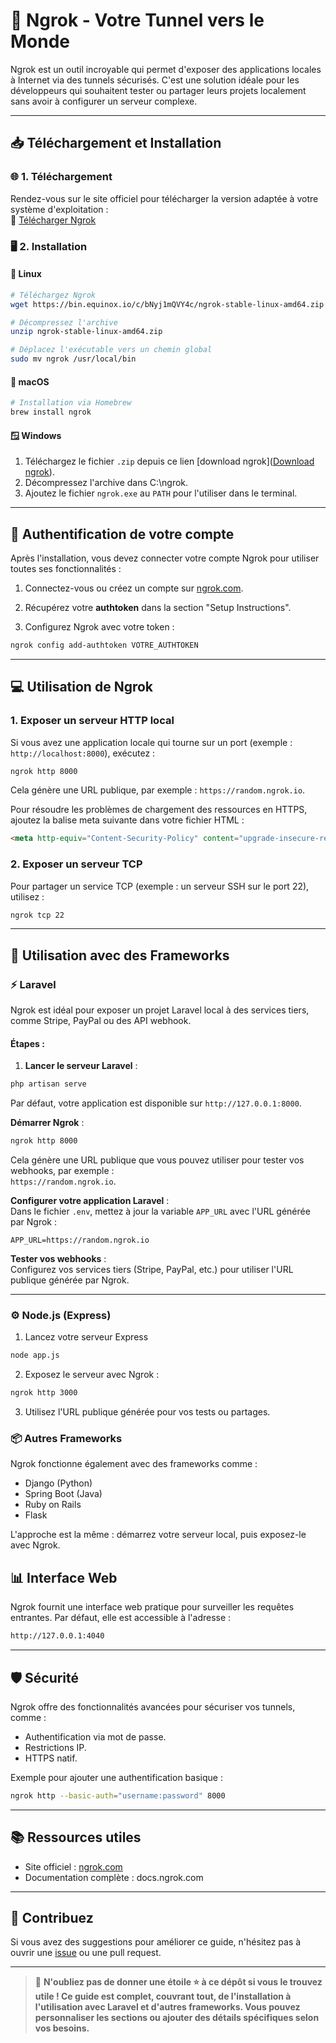 # 🚀 Ngrok - Votre Tunnel vers le Monde

Ngrok est un outil incroyable qui permet d'exposer des applications locales à Internet via des tunnels sécurisés. C'est une solution idéale pour les développeurs qui souhaitent tester ou partager leurs projets localement sans avoir à configurer un serveur complexe.  

---

## 📥 Téléchargement et Installation

### 🌐 1. Téléchargement

Rendez-vous sur le site officiel pour télécharger la version adaptée à votre système d'exploitation :  
🔗 [Télécharger Ngrok](https://ngrok.com/download)  

### 🖥️ 2. Installation

#### 🐧 Linux

```bash
# Téléchargez Ngrok
wget https://bin.equinox.io/c/bNyj1mQVY4c/ngrok-stable-linux-amd64.zip

# Décompressez l'archive
unzip ngrok-stable-linux-amd64.zip

# Déplacez l'exécutable vers un chemin global
sudo mv ngrok /usr/local/bin
```

#### 🍎 macOS

```bash
# Installation via Homebrew
brew install ngrok
```

#### 🪟 Windows

1. Téléchargez le fichier `.zip` depuis ce lien [download ngrok]([Download ngrok](https://download.ngrok.com/downloads/windows)).
2. Décompressez l'archive dans C:\ngrok.
3. Ajoutez le fichier `ngrok.exe` au `PATH` pour l'utiliser dans le terminal.

---

## 🔑 Authentification de votre compte

Après l'installation, vous devez connecter votre compte Ngrok pour utiliser toutes ses fonctionnalités :

1. Connectez-vous ou créez un compte sur [ngrok.com](https://ngrok.com).

2. Récupérez votre **authtoken** dans la section "Setup Instructions".

3. Configurez Ngrok avec votre token :

```bash
ngrok config add-authtoken VOTRE_AUTHTOKEN
```

---

## 💻 Utilisation de Ngrok

### 1. Exposer un serveur HTTP local

Si vous avez une application locale qui tourne sur un port (exemple : `http://localhost:8000`), exécutez :

```bash
ngrok http 8000
```

Cela génère une URL publique, par exemple : `https://random.ngrok.io`.

Pour résoudre les problèmes de chargement des ressources en HTTPS, ajoutez la balise meta suivante dans votre fichier HTML :

```html
<meta http-equiv="Content-Security-Policy" content="upgrade-insecure-requests">
```

### 2. Exposer un serveur TCP

Pour partager un service TCP (exemple : un serveur SSH sur le port 22), utilisez :

```bash
ngrok tcp 22
```

---

## 🔄 Utilisation avec des Frameworks

### ⚡ Laravel

Ngrok est idéal pour exposer un projet Laravel local à des services tiers, comme Stripe, PayPal ou des API webhook.

#### Étapes :

1. **Lancer le serveur Laravel** :

```bash
php artisan serve
```

Par défaut, votre application est disponible sur `http://127.0.0.1:8000`.

**Démarrer Ngrok** :

```bash
ngrok http 8000
```

Cela génère une URL publique que vous pouvez utiliser pour tester vos webhooks, par exemple :  
`https://random.ngrok.io`.

**Configurer votre application Laravel** :  
Dans le fichier `.env`, mettez à jour la variable `APP_URL` avec l'URL générée par Ngrok :

```env
APP_URL=https://random.ngrok.io
```

**Tester vos webhooks** :  
Configurez vos services tiers (Stripe, PayPal, etc.) pour utiliser l'URL publique générée par Ngrok.

---

### ⚙️ Node.js (Express)

1. Lancez votre serveur Express

```bash
node app.js
```

2. Exposez le serveur avec Ngrok :

```bash
ngrok http 3000
```

3. Utilisez l'URL publique générée pour vos tests ou partages.

### 📦 Autres Frameworks

Ngrok fonctionne également avec des frameworks comme :

- Django (Python)
- Spring Boot (Java)
- Ruby on Rails
- Flask

L'approche est la même : démarrez votre serveur local, puis exposez-le avec Ngrok.

## 📊 Interface Web

Ngrok fournit une interface web pratique pour surveiller les requêtes entrantes. Par défaut, elle est accessible à l'adresse :

```bash
http://127.0.0.1:4040
```

---

## 🛡️ Sécurité

Ngrok offre des fonctionnalités avancées pour sécuriser vos tunnels, comme :

- Authentification via mot de passe.
- Restrictions IP.
- HTTPS natif.

Exemple pour ajouter une authentification basique :

```bash
ngrok http --basic-auth="username:password" 8000
```

---

## 📚 Ressources utiles

- Site officiel : [ngrok.com](https://ngrok.com)
- Documentation complète : docs.ngrok.com

---

## 🌟 Contribuez

Si vous avez des suggestions pour améliorer ce guide, n'hésitez pas à ouvrir une [issue](https://github.com/username/repository/issues) ou une pull request.

---

> 🚀 **N'oubliez pas de donner une étoile ⭐ à ce dépôt si vous le trouvez utile ! Ce guide est complet, couvrant tout, de l'installation à l'utilisation avec Laravel et d'autres frameworks. Vous pouvez personnaliser les sections ou ajouter des détails spécifiques selon vos besoins.**
